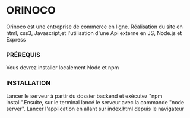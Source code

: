 # ORINOCO #

Orinoco est une entreprise de commerce en ligne.
Réalisation du site en html, css3, Javascript,et l'utilisation d'une Api externe en JS, Node.js et Express

### PRÉREQUIS ###

Vous devrez installer localement Node et npm 

### INSTALLATION ###

Lancer le serveur à partir du dossier backend et exécutez "npm install".Ensuite, sur le terminal lancé le serveur avec la commande "node server".
Lancer l'application en allant sur index.html depuis le navigateur
